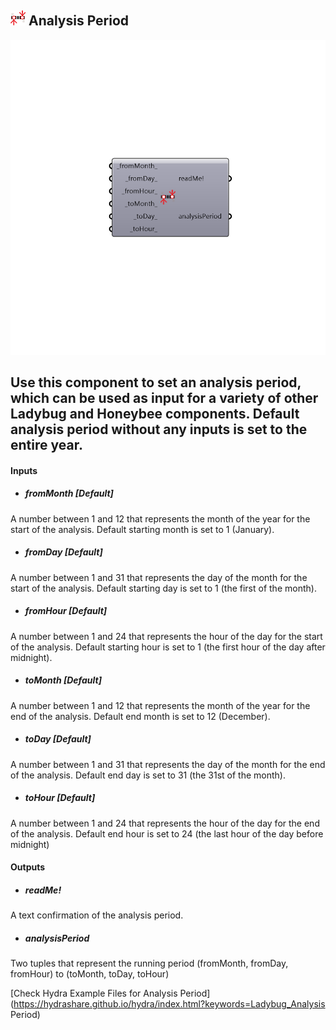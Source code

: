 ## ![](../../images/icons/Analysis_Period.png) Analysis Period

![](../../images/components/Analysis_Period.png)

Use this component to set an analysis period, which can be used as input for a variety of other Ladybug and Honeybee components.  Default analysis period without any inputs is set to the entire year.
 -
 

#### Inputs
* ##### fromMonth [Default]
A number between 1 and 12 that represents the month of the year for the start of the analysis.  Default starting month is set to 1 (January).
* ##### fromDay [Default]
A number between 1 and 31 that represents the day of the month for the start of the analysis. Default starting day is set to 1 (the first of the month).
* ##### fromHour [Default]
A number between 1 and 24 that represents the hour of the day for the start of the analysis. Default starting hour is set to 1 (the first hour of the day after midnight).
* ##### toMonth [Default]
A number between 1 and 12 that represents the month of the year for the end of the analysis. Default end month is set to 12 (December).
* ##### toDay [Default]
A number between 1 and 31 that represents the day of the month for the end of the analysis.  Default end day is set to 31 (the 31st of the month).
* ##### toHour [Default]
A number between 1 and 24 that represents the hour of the day for the end of the analysis. Default end hour is set to 24 (the last hour of the day before midnight)

#### Outputs
* ##### readMe!
A text confirmation of the analysis period.
* ##### analysisPeriod
Two tuples that represent the running period
 (fromMonth, fromDay, fromHour) to (toMonth, toDay, toHour)


[Check Hydra Example Files for Analysis Period](https://hydrashare.github.io/hydra/index.html?keywords=Ladybug_Analysis Period)